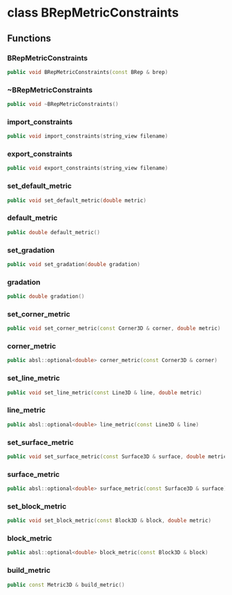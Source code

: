 # class BRepMetricConstraints


## Functions

### BRepMetricConstraints

```cpp
public void BRepMetricConstraints(const BRep & brep)
```


### ~BRepMetricConstraints

```cpp
public void ~BRepMetricConstraints()
```


### import_constraints

```cpp
public void import_constraints(string_view filename)
```


### export_constraints

```cpp
public void export_constraints(string_view filename)
```


### set_default_metric

```cpp
public void set_default_metric(double metric)
```


### default_metric

```cpp
public double default_metric()
```


### set_gradation

```cpp
public void set_gradation(double gradation)
```


### gradation

```cpp
public double gradation()
```


### set_corner_metric

```cpp
public void set_corner_metric(const Corner3D & corner, double metric)
```


### corner_metric

```cpp
public absl::optional<double> corner_metric(const Corner3D & corner)
```


### set_line_metric

```cpp
public void set_line_metric(const Line3D & line, double metric)
```


### line_metric

```cpp
public absl::optional<double> line_metric(const Line3D & line)
```


### set_surface_metric

```cpp
public void set_surface_metric(const Surface3D & surface, double metric)
```


### surface_metric

```cpp
public absl::optional<double> surface_metric(const Surface3D & surface)
```


### set_block_metric

```cpp
public void set_block_metric(const Block3D & block, double metric)
```


### block_metric

```cpp
public absl::optional<double> block_metric(const Block3D & block)
```


### build_metric

```cpp
public const Metric3D & build_metric()
```




